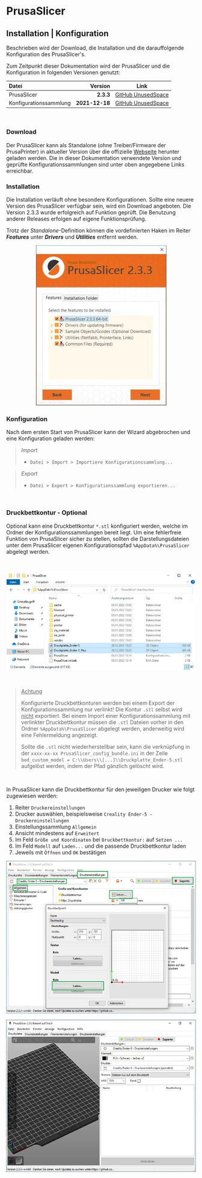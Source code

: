 # PrusaSlicer
## **Installation | Konfiguration**
Beschrieben wird der Download, die Installation und die darauffolgende Konfiguration des PrusaSlicer's.

Zum Zeitpunkt dieser Dokumentation wird der PrusaSlicer und die Konfiguration in folgenden Versionen genutzt:

| Datei | Version | Link |
| :--- | ---: | :-: |
| PrusaSlicer | **2.3.3** | [GitHub UnusedSpace](./sources/) |
| Konfigurationssammlung | **2021-12-18** | [GitHub UnusedSpace](./configs/) |
<br>

### **Download**
Der PrusaSlicer kann als Standalone (ohne Treiber/Firmware der PrusaPrinter) in aktueller Version über die offizielle [Webseite](https://www.prusa3d.com/page/prusaslicer_424/) herunter geladen werden. Die in dieser Dokumentation verwendete Version und geprüfte Konfigurationssammlungen sind unter oben angegebene Links erreichbar.

### **Installation**
Die Installation verläuft ohne besondere Konfigurationen. Sollte eine neuere Version des PrusaSlicer verfügbar sein, wird ein Download angeboten. Die Version 2.3.3 wurde erfolgreich auf Funktion geprüft. Die Benutzung anderer Releases erfolgen auf eigene Funktionsprüfung.
<br>

Trotz der *Standalone*-Definition können die vordefinierten Haken im Reiter ***Features*** unter ***Drivers*** und ***Utilities*** entfernt werden.

<center>

![Information: Prusa Installation-Features](sources/prusa_installation-features_v2.3.3.jpg "Nicht notwendige Features")
</center>

### **Konfiguration**
Nach dem ersten Start von PrusaSlicer kann der Wizard abgebrochen und eine Konfiguration geladen werden:

> <c> *Import* </c>
> * `Datei > Import > Importiere Konfigurationssammlung...`

> <c> *Export* </c>
> * `Datei > Export > Konfigurationssammlung exportieren...`

<br>

### **Druckbettkontur** - Optional

Optional kann eine Druckbettkontur `*.stl` konfiguriert werden, welche im Ordner der Konfigurationssammlungen bereit liegt. Um eine fehlerfreie Funktion von PrusaSlicer sicher zu stellen, sollten die Darstellungsdateien unter dem PrusaSlicer eigenen Konfigurationspfad `%AppData%\PrusaSlicer` abgelegt werden.

<br>

<center>

![](sources/prusa_configuration-path.jpg "PrusaSlicer Konfigurationspfad")

</center>

<br>

> <u>Achtung</u>
>
> Konfigurierte Druckbettkonturen werden bei einem Export der Konfigurationssammlung nur verlinkt! Die Kontur `.stl` selbst wird <u>nicht</u> exportiert. Bei einem Import einer Konfigurationssammlung mit verlinkter Druckbettkontur müssen die `.stl` Dateien vorher in den Ordner `%AppData%\PrusaSlicer` abgelegt werden, anderweitig wird eine Fehlermeldung angezeigt.
>
> Sollte die `.stl` nicht wiederherstellbar sein, kann die verknüpfung in der `xxxx-xx-xx PrusaSlicer_config_bundle.ini` in der Zeile `bed_custom_model = C:\\Users\\[...]\\Druckplatte_Ender-5.stl` aufgelöst werden, indem der Pfad gänzlich gelöscht wird.
> 
<br>

In PrusaSlicer kann die Druckbettkontur für den jeweiligen Drucker wie folgt zugewiesen werden:
1. Reiter `Druckereinstellungen`
2. Drucker auswählen, beispielsweise `Creality Ender-5 - Druckereinstellungen`
3. Einstellungssammlung `Allgemein`
4. Ansicht mindestens auf `Erweitert`
5. Im Feld `Größe und Koordinaten` bei `Druckbettkontur:` auf `Setzen ...`
6. Im Feld `Modell` auf `Laden...` und die passende Druckbettkontur laden
7. Jeweils mit `Öffnen` und `OK` bestätigen

<center>

![](sources/prusa_configuration_printbed-model.jpg "Druckbettkontur einrichten")

</center>

<center>

![](sources/prusa_configuration_printbed-model_preview.jpg "Druckbettkontur Beispielansicht")

</center>